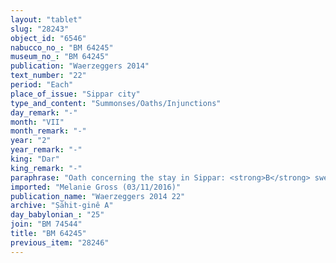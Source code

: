 ```yaml
---
layout: "tablet"
slug: "28243"
object_id: "6546"
nabucco_no_: "BM 64245"
museum_no_: "BM 64245"
publication: "Waerzeggers 2014"
text_number: "22"
period: "Each"
place_of_issue: "Sippar city"
type_and_content: "Summonses/Oaths/Injunctions"
day_remark: "-"
month: "VII"
month_remark: "-"
year: "2"
year_remark: "-"
king: "Dar"
king_remark: "-"
paraphrase: "Oath concerning the stay in Sippar: <strong>B</strong> swears (<em>tam&ucirc;</em>) to <strong>A</strong> by Bēl, Nab&ucirc; and the king of Babylon that he will move not &frac12; meter (<em>&scaron;iqlu</em> <em>qaqqaru</em>) from Sippar without permission of <strong>A</strong>. <strong>C</strong> guarantees (<em>pūtu na&scaron;&ucirc;</em>) for <strong>B</strong>. If <strong>B</strong> goes to another place (<em>a&scaron;ru &scaron;an&ucirc;</em>), <strong>C</strong> will bear the guilt of a transgression against the governor of Babylon and Across-the-River (<em>pīhat Bābili u Eber-nāri</em>) (U&scaron;tānu) (<em>hīṭu &scaron;a</em><em> PN</em><em> &scaron;adādu</em>). 2 witnesses and the scribe.<br /> &nbsp;<br /> <strong>A</strong> = Marduk-rēmanni/Bēl-uballiṭ//Ṣāhit-gin&ecirc;; <strong>B</strong> = Ahu-līt/Idī-il; <strong>C</strong> = Eulma&scaron;āya/Kalbāya; Scribe = Itti-&Scaron;ama&scaron;-balāṭu/Bēl-kāṣir//S&icirc;n-da&rsquo;&rsquo;in"
imported: "Melanie Gross (03/11/2016)"
publication_name: "Waerzeggers 2014 22"
archive: "Ṣāhit-ginê A"
day_babylonian_: "25"
join: "BM 74544"
title: "BM 64245"
previous_item: "28246"
---
```

